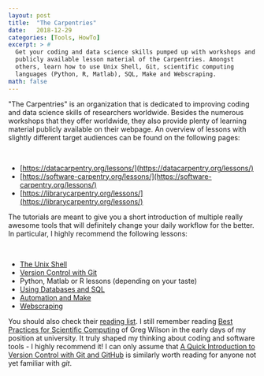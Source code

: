 ```yaml
---
layout: post
title:  "The Carpentries"
date:   2018-12-29
categories: [Tools, HowTo]
excerpt: > #
  Get your coding and data science skills pumped up with workshops and
  publicly available lesson material of the Carpentries. Amongst
  others, learn how to use Unix Shell, Git, scientific computing
  languages (Python, R, Matlab), SQL, Make and Webscraping.
math: false
---
```


"The Carpentries" is an organization that is dedicated to improving
coding and data science skills of researchers worldwide. Besides the
numerous workshops that they offer worldwide, they also provide plenty
of learning material publicly available on their webpage. An overview
of lessons with slightly different target audiences can be found on
the following pages:

<br>

- [https://datacarpentry.org/lessons/](https://datacarpentry.org/lessons/)
- [https://software-carpentry.org/lessons/](https://software-carpentry.org/lessons/)
- [https://librarycarpentry.org/lessons/](https://librarycarpentry.org/lessons/)

The tutorials are meant to give you a short introduction of multiple
really awesome tools that will definitely change your daily workflow
for the better. In particular, I highly recommend the following
lessons: 

<br>

- [The Unix Shell](http://swcarpentry.github.io/shell-novice/)
- [Version Control with Git](http://swcarpentry.github.io/git-novice)
- Python, Matlab or R lessons (depending on your taste)
- [Using Databases and SQL](http://swcarpentry.github.io/sql-novice-survey)
- [Automation and Make](http://swcarpentry.github.io/make-novice)
- [Webscraping](https://librarycarpentry.github.io/lc-webscraping/)


You should also check their [reading
list](https://software-carpentry.org/reading/). I still remember
reading [Best Practices for Scientific
Computing](https://journals.plos.org/plosbiology/article?id=10.1371/journal.pbio.1001745)
of Greg Wilson in the early days of my position at university. It
truly shaped my thinking about coding and software tools - I highly
recommend it! I can only assume that [A Quick Introduction to Version
Control with Git and
GitHub](https://journals.plos.org/ploscompbiol/article?id=10.1371/journal.pcbi.1004668)
is similarly worth reading for anyone not yet familiar with *git*.


